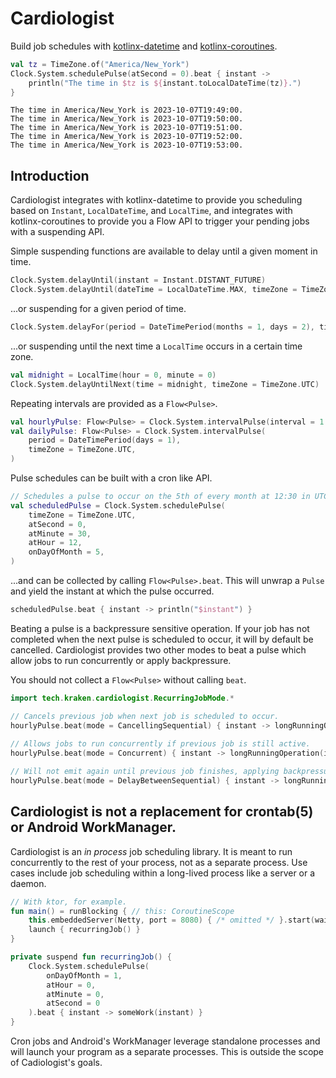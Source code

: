 # Cardiologist

Build job schedules with [kotlinx-datetime](https://github.com/Kotlin/kotlinx-datetime) and [kotlinx-coroutines](https://github.com/Kotlin/kotlinx.coroutines). 

```kt
val tz = TimeZone.of("America/New_York")
Clock.System.schedulePulse(atSecond = 0).beat { instant ->
    println("The time in $tz is ${instant.toLocalDateTime(tz)}.")
}
```

```
The time in America/New_York is 2023-10-07T19:49:00.
The time in America/New_York is 2023-10-07T19:50:00.
The time in America/New_York is 2023-10-07T19:51:00.
The time in America/New_York is 2023-10-07T19:52:00.
The time in America/New_York is 2023-10-07T19:53:00.
```

## Introduction 

Cardiologist integrates with kotlinx-datetime to provide you scheduling based on `Instant`, `LocalDateTime`, 
and `LocalTime`, and integrates with kotlinx-coroutines to provide you a Flow API to trigger your pending jobs
with a suspending API. 

Simple suspending functions are available to delay until a given moment in time.

```kt
Clock.System.delayUntil(instant = Instant.DISTANT_FUTURE)
Clock.System.delayUntil(dateTime = LocalDateTime.MAX, timeZone = TimeZone.UTC)
```

...or suspending for a given period of time. 

```kt
Clock.System.delayFor(period = DateTimePeriod(months = 1, days = 2), timeZone = TimeZone.UTC)
```

...or suspending until the next time a `LocalTime` occurs in a certain time zone. 

```kt
val midnight = LocalTime(hour = 0, minute = 0)
Clock.System.delayUntilNext(time = midnight, timeZone = TimeZone.UTC)
```

Repeating intervals are provided as a `Flow<Pulse>`. 

```kt
val hourlyPulse: Flow<Pulse> = Clock.System.intervalPulse(interval = 1.hours)
val dailyPulse: Flow<Pulse> = Clock.System.intervalPulse(
    period = DateTimePeriod(days = 1),
    timeZone = TimeZone.UTC,
)
```

Pulse schedules can be built with a cron like API. 

```kt
// Schedules a pulse to occur on the 5th of every month at 12:30 in UTC. 
val scheduledPulse = Clock.System.schedulePulse(
    timeZone = TimeZone.UTC,
    atSecond = 0,
    atMinute = 30,
    atHour = 12,
    onDayOfMonth = 5, 
)
```

...and can be collected by calling `Flow<Pulse>.beat`. This will unwrap a `Pulse` and yield
the instant at which the pulse occurred.

```kt
scheduledPulse.beat { instant -> println("$instant") }
```

Beating a pulse is a backpressure sensitive operation. If your job has not completed when the next 
pulse is scheduled to occur, it will by default be cancelled. Cardiologist provides two other modes 
to beat a pulse which allow jobs to run concurrently or apply backpressure. 

You should not collect a `Flow<Pulse>` without calling `beat`. 

```kt
import tech.kraken.cardiologist.RecurringJobMode.*

// Cancels previous job when next job is scheduled to occur. 
hourlyPulse.beat(mode = CancellingSequential) { instant -> longRunningOperation(instant) }
        
// Allows jobs to run concurrently if previous job is still active. 
hourlyPulse.beat(mode = Concurrent) { instant -> longRunningOperation(instant) }

// Will not emit again until previous job finishes, applying backpressure.  
hourlyPulse.beat(mode = DelayBetweenSequential) { instant -> longRunningOperation(instant) }
```



## Cardiologist is not a replacement for crontab(5) or Android WorkManager.

Cardiologist is an _in process_ job scheduling library. It is meant to run concurrently to the rest of 
your process, not as a separate process. Use cases include job scheduling within a long-lived process like 
a server or a daemon. 

```kt
// With ktor, for example. 
fun main() = runBlocking { // this: CoroutineScope
    this.embeddedServer(Netty, port = 8080) { /* omitted */ }.start(wait = false)
    launch { recurringJob() }
}

private suspend fun recurringJob() {
    Clock.System.schedulePulse(
        onDayOfMonth = 1, 
        atHour = 0, 
        atMinute = 0, 
        atSecond = 0
    ).beat { instant -> someWork(instant) }
}
```

Cron jobs and Android's WorkManager leverage standalone processes and will launch your program as a separate processes. 
This is outside the scope of Cadiologist's goals. 